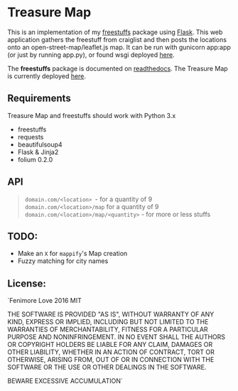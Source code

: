 # Treasure Map

This is an implementation of my <a href="https://github.com/polypmer/freestuffs">freestuffs</a> package using [Flask](https://www.flask.pocoo.org). This web application gathers the freestuff from craiglist and then posts the locations onto an open-street-map/leaflet.js map. It can be run with gunicorn app:app (or just by running app.py), or found wsgi deployed [here](http://treasure.plyp.org).

The **freestuffs** package is documented on [readthedocs](http://freestuffs.readthedocs.io/en/latest/). The Treasure Map is currently deployed [here](http://treasure.plyp.org).

## Requirements

Treasure Map and freestuffs should work with Python 3.x

* freestuffs
* requests
* beautifulsoup4
* Flask & Jinja2
* folium 0.2.0

## API

> `domain.com/<location> `- for a quantity of 9
> `domain.com/<location>/map` for a quantity of 9
> `domain.com/<location>/map/<quantity>`  - for more or less stuffs


## TODO:
* Make an `X` for `mappify`'s Map creation
* Fuzzy matching for city names

## License:

`Fenimore Love 2016 MIT

THE SOFTWARE IS PROVIDED "AS IS", WITHOUT WARRANTY OF ANY KIND, EXPRESS OR IMPLIED, INCLUDING BUT NOT LIMITED TO THE WARRANTIES OF MERCHANTABILITY, FITNESS FOR A PARTICULAR PURPOSE AND NONINFRINGEMENT. IN NO EVENT SHALL THE AUTHORS OR COPYRIGHT HOLDERS BE LIABLE FOR ANY CLAIM, DAMAGES OR OTHER LIABILITY, WHETHER IN AN ACTION OF CONTRACT, TORT OR OTHERWISE, ARISING FROM, OUT OF OR IN CONNECTION WITH THE SOFTWARE OR THE USE OR OTHER DEALINGS IN THE SOFTWARE.

BEWARE EXCESSIVE ACCUMULATION`
